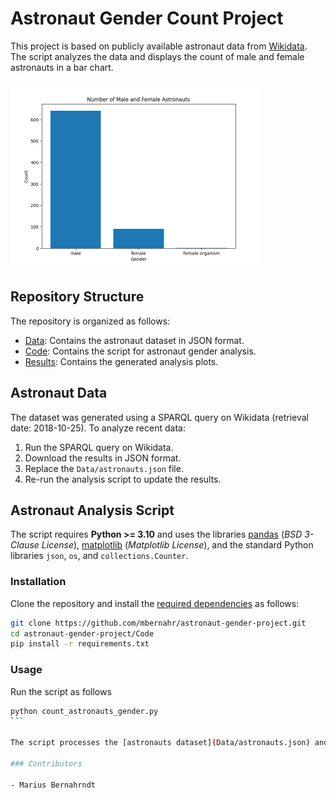 <!--
SPDX-FileCopyrightText: 2018 German Aerospace Center (DLR)
SPDX-License-Identifier: CC-BY-4.0
-->

# Astronaut Gender Count Project

This project is based on publicly available astronaut data from [Wikidata](https://www.wikidata.org/wiki/Wikidata:Main_Page). The script analyzes the data and displays the count of male and female astronauts in a bar chart.

<img src="Results/gender_count.png" alt="Astronaut Gender Count" title="Astronaut Gender Count" width="400" height="300" />

## Repository Structure

The repository is organized as follows:

- [Data](Data): Contains the astronaut dataset in JSON format.
- [Code](Code): Contains the script for astronaut gender analysis.
- [Results](Results): Contains the generated analysis plots.

## Astronaut Data

The dataset was generated using a SPARQL query on Wikidata (retrieval date: 2018-10-25). To analyze recent data:

1. Run the SPARQL query on Wikidata.
2. Download the results in JSON format.
3. Replace the `Data/astronauts.json` file.
4. Re-run the analysis script to update the results.

## Astronaut Analysis Script

The script requires **Python >= 3.10** and uses the libraries [pandas](https://pandas.pydata.org/) (*BSD 3-Clause License*), [matplotlib](https://matplotlib.org/) (*Matplotlib License*), and the standard Python libraries `json`, `os`, and `collections.Counter`.

### Installation

Clone the repository and install the [required dependencies](Code/requirements.txt) as follows:

```bash
git clone https://github.com/mbernahr/astronaut-gender-project.git
cd astronaut-gender-project/Code
pip install -r requirements.txt
```

### Usage
Run the script as follows

````bash
python count_astronauts_gender.py
```

The script processes the [astronauts dataset](Data/astronauts.json) and saves the generated bar chart in the `Results` directory. Existing result files will be overwritten.

### Contributors

- Marius Bernahrndt

